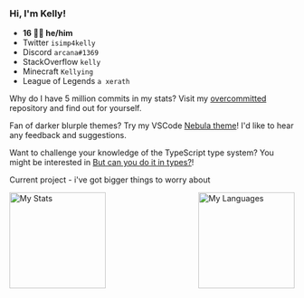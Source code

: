 ### Hi, I'm Kelly!

- **16 🏳️‍⚧️ he/him**
- Twitter `isimp4kelly`
- Discord `arcana#1369`
- StackOverflow `kelly`
- Minecraft `Kellying`
- League of Legends `a xerath`

Why do I have 5 million commits in my stats? Visit my [overcommitted](https://github.com/kelsny/overcommitted) repository and find out for yourself.

Fan of darker blurple themes? Try my VSCode [Nebula theme](https://vscode.dev/theme/kelsny.nebsies)! I'd like to hear any feedback and suggestions.

Want to challenge your knowledge of the TypeScript type system? You might be interested in [But can you do it in types?](https://github.com/kelsny/butcanyoudoitintypes)!

Current project - i've got bigger things to worry about

<img align="left" alt="My Stats" src="https://github-readme-stats.vercel.app/api?username=kelsny&count_private=true&show_icons=true&theme=dark&v=2" height=170 />

<img align="right" alt="My Languages" src="https://github-readme-stats.vercel.app/api/top-langs/?username=kelsny&layout=compact&theme=dark&count_private=true&langs_count=6&hide=html,css,nearley&exclude_repo=typefp,multiserver,types,ts-parse-number,babaisyou,sigmatism,uwupet,ts-regex-engine,ts-parse-css,ts-validate-parentheses,vectors,committed,evaluate,autil,lnjson,games,arcade,vargs,athens,express,angular-speedrun,p64,docgen,ts-brainfuck-interpreter,ts-metasyntax-parser,ts-minimax,z,x,o,i,f,c,s,v,t,l,h,e,css.db,overload.js,swype,cryptorank,web,maildrop,diskord,structures,stonks,valex,outline,yamato,reserved,economy,balls,prisma,interact.js,react-dnd,butcanyoudoitintypes&v=2" height=170 />
